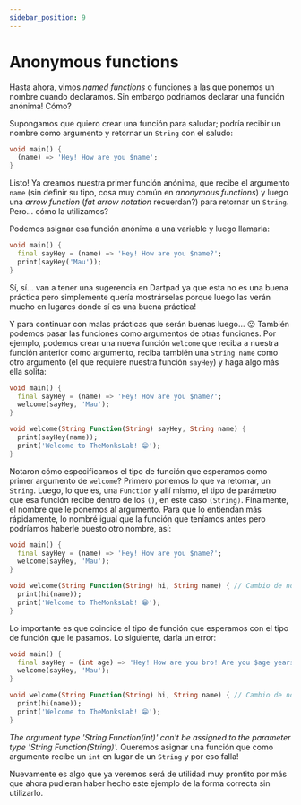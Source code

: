 ```yaml
---
sidebar_position: 9
---
```


# Anonymous functions

Hasta ahora, vimos _named functions_ o funciones a las que ponemos un nombre cuando declaramos. Sin embargo podríamos declarar una función anónima! Cómo?

Supongamos que quiero crear una función para saludar; podría recibir un nombre como argumento y retornar un `String` con el saludo:

```dart
void main() {
  (name) => 'Hey! How are you $name';
}
```

Listo! Ya creamos nuestra primer función anónima, que recibe el argumento `name` (sin definir su tipo, cosa muy común en _anonymous functions_) y luego una _arrow function_ (_fat arrow notation_ recuerdan?) para retornar un `String`. Pero... cómo la utilizamos?

Podemos asignar esa función anónima a una variable y luego llamarla:

```dart
void main() {
  final sayHey = (name) => 'Hey! How are you $name?';
  print(sayHey('Mau'));
}
```

Sí, sí... van a tener una sugerencia en Dartpad ya que esta no es una buena práctica pero simplemente quería mostrárselas porque luego las verán mucho en lugares donde sí es una buena práctica!

Y para continuar con malas prácticas que serán buenas luego... 😛 También podemos pasar las funciones como argumentos de otras funciones. Por ejemplo, podemos crear una nueva función `welcome` que reciba a nuestra función anterior como argumento, reciba también una `String name` como otro argumento (el que requiere nuestra función `sayHey`) y haga algo más ella solita:

```dart
void main() {
  final sayHey = (name) => 'Hey! How are you $name?';
  welcome(sayHey, 'Mau');
}

void welcome(String Function(String) sayHey, String name) {
  print(sayHey(name));
  print('Welcome to TheMonksLab! 😁');
}
```

Notaron cómo especificamos el tipo de función que esperamos como primer argumento de `welcome`? Primero ponemos lo que va retornar, un `String`. Luego, lo que es, una `Function` y allí mismo, el tipo de parámetro que esa función recibe dentro de los `()`, en este caso `(String)`. Finalmente, el nombre que le ponemos al argumento. Para que lo entiendan más rápidamente, lo nombré igual que la función que teníamos antes pero podríamos haberle puesto otro nombre, así:

```dart
void main() {
  final sayHey = (name) => 'Hey! How are you $name?';
  welcome(sayHey, 'Mau');
}

void welcome(String Function(String) hi, String name) { // Cambio de nombre al argumento
  print(hi(name));
  print('Welcome to TheMonksLab! 😁');
}
```

Lo importante es que coincide el tipo de función que esperamos con el tipo de función que le pasamos. Lo siguiente, daría un error:

```dart
void main() {
  final sayHey = (int age) => 'Hey! How are you bro! Are you $age years old?';
  welcome(sayHey, 'Mau');
}

void welcome(String Function(String) hi, String name) { // Cambio de nombre al argumento
  print(hi(name));
  print('Welcome to TheMonksLab! 😁');
}
```

_The argument type 'String Function(int)' can't be assigned to the parameter type 'String Function(String)'._ Queremos asignar una función que como argumento recibe un `int` en lugar de un `String` y por eso falla!

Nuevamente es algo que ya veremos será de utilidad muy prontito por más que ahora pudieran haber hecho este ejemplo de la forma correcta sin utilizarlo.

